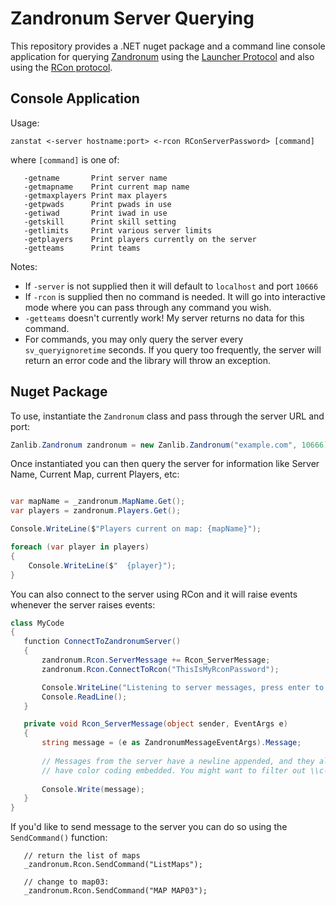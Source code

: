 # Zandronum Server Querying

This repository provides a .NET nuget package and a command line console application for querying [Zandronum](https://zandronum.com) using the [Launcher Protocol](https://wiki.zandronum.com/Launcher_protocol) and also using the [RCon protocol](https://wiki.zandronum.com/RCon_protocol). 

## Console Application

Usage:

`zanstat <-server hostname:port> <-rcon RConServerPassword> [command]`

where `[command]` is one of:

```
   -getname       Print server name
   -getmapname    Print current map name
   -getmaxplayers Print max players  
   -getpwads      Print pwads in use  
   -getiwad       Print iwad in use  
   -getskill      Print skill setting  
   -getlimits     Print various server limits  
   -getplayers    Print players currently on the server  
   -getteams      Print teams  
```

Notes:
   * If `-server` is not supplied then it will default to `localhost` and port `10666`
   * If `-rcon` is supplied then no command is needed. It will go into interactive mode where you can pass through any command you wish.
   * `-getteams` doesn't currently work! My server returns no data for this command.
   * For commands, you may only query the server every `sv_queryignoretime` seconds. If you query too frequently, the server will return an error code and the library will throw an exception.

## Nuget Package

To use, instantiate the `Zandronum` class and pass through the server URL and port:

```csharp
Zanlib.Zandronum zandronum = new Zanlib.Zandronum("example.com", 10666);
```

Once instantiated you can then query the server for information like Server Name, Current Map, current Players, etc:

```csharp

var mapName = _zandronum.MapName.Get();
var players = zandronum.Players.Get();

Console.WriteLine($"Players current on map: {mapName}");

foreach (var player in players)
{
    Console.WriteLine($"  {player}");
}
```

You can also connect to the server using RCon and it will raise events whenever the server raises events:

```csharp
class MyCode
{
   function ConnectToZandronumServer()
   {
       zandronum.Rcon.ServerMessage += Rcon_ServerMessage;
       zandronum.Rcon.ConnectToRcon("ThisIsMyRconPassword");

       Console.WriteLine("Listening to server messages, press enter to quit...");
       Console.ReadLine();
   }

   private void Rcon_ServerMessage(object sender, EventArgs e)
   {
       string message = (e as ZandronumMessageEventArgs).Message;
       
       // Messages from the server have a newline appended, and they also 
       // have color coding embedded. You might want to filter out \\c- from the message
       
       Console.Write(message);
   }
}
```

If you'd like to send message to the server you can do so using the `SendCommand()` function:

```
   // return the list of maps
   _zandronum.Rcon.SendCommand("ListMaps");
   
   // change to map03:
   _zandronum.Rcon.SendCommand("MAP MAP03");
```
